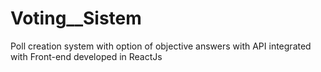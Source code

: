 # Voting__Sistem
Poll creation system with option of objective answers with API integrated with Front-end developed in ReactJs
